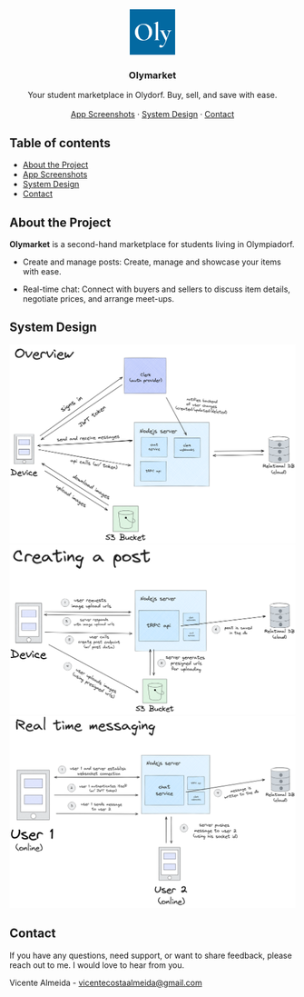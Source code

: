 <!-- App Icon -->
<div align="center">
  <a href="#">
    <img src="apps/expo/assets/images/icon.png" alt="Logo" width="80" height="80">
  </a>

  <h3 align="center">Olymarket</h3>

  <p align="center">
    Your student marketplace in Olydorf. Buy, sell, and save with ease.
    <br />
    <br />
    <a href="https://github.com/othneildrew/Best-README-Template">App Screenshots</a>
    ·
    <a href="https://github.com/almeidavc/olymarket#system-design">System Design</a>
    ·
    <a href="https://github.com/almeidavc/olymarket#contact">Contact</a>
  </p>
</div>

## Table of contents

- [About the Project](#about-the-project)
- [App Screenshots](#app-screenshots)
- [System Design](#system-design)
- [Contact](#contact)

## About the Project

**Olymarket** is a second-hand marketplace for students living in Olympiadorf.

- Create and manage posts: Create, manage and showcase your items with ease.

- Real-time chat: Connect with buyers and sellers to discuss item details, negotiate prices, and arrange meet-ups.

## System Design

![Architecture overview](/assets/architecture.png)
![Creating a post](/assets/create-post-process.png)
![Real time messaging](/assets/real-time-messaging.png)

## Contact

If you have any questions, need support, or want to share feedback, please reach out to me. I would love to hear from you.

Vicente Almeida - vicentecostaalmeida@gmail.com
